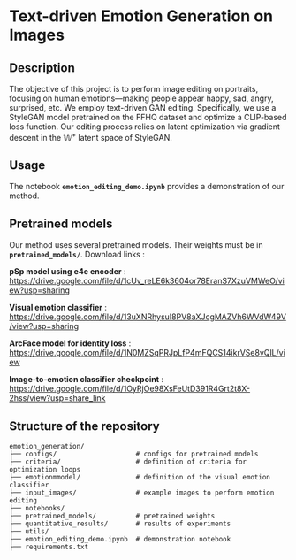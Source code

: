 # Text-driven Emotion Generation on Images

## Description

The objective of this project is to perform image editing on portraits, focusing on human emotions—making people appear happy, sad, angry, surprised, etc. We employ text-driven GAN editing. Specifically, we use a StyleGAN model
pretrained on the FFHQ dataset and optimize a CLIP-based loss function. Our editing process relies on latent optimization via gradient descent in the $\mathbb W^+$ latent space of StyleGAN.

## Usage

The notebook **`emotion_editing_demo.ipynb`** provides a demonstration of our method. 

## Pretrained models

Our method uses several pretrained models. Their weights must be in **`pretrained_models/`**.
Download links : 

**pSp model using e4e encoder** : https://drive.google.com/file/d/1cUv_reLE6k3604or78EranS7XzuVMWeO/view?usp=sharing

**Visual emotion classifier** : https://drive.google.com/file/d/13uXNRhysuI8PV8aXJcgMAZVh6WVdW49V/view?usp=sharing

**ArcFace model for identity loss** : https://drive.google.com/file/d/1N0MZSqPRJpLfP4mFQCS14ikrVSe8vQlL/view

**Image-to-emotion classifier checkpoint** : https://drive.google.com/file/d/1OyRjOe98XsFeUtD391R4Grt2t8X-2hss/view?usp=share_link

## Structure of the repository

```
emotion_generation/
├── configs/                    # configs for pretrained models
├── criteria/                   # definition of criteria for optimization loops
├── emotionmmodel/              # definition of the visual emotion classifier
├── input_images/               # example images to perform emotion editing
├── notebooks/
├── pretrained_models/          # pretrained weights
├── quantitative_results/       # results of experiments
├── utils/
├── emotion_editing_demo.ipynb  # demonstration notebook
├── requirements.txt
```

